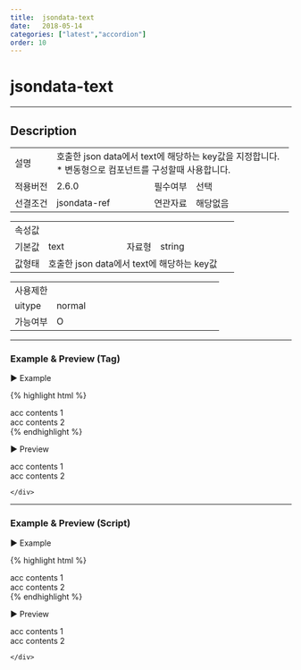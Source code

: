 ```yaml
---
title:  jsondata-text
date:   2018-05-14
categories: ["latest","accordion"]
order: 10
---
```


jsondata-text
===

---

## Description

<table style="width:100%">
    <colgroup>
        <col width="15%"/>
        <col width="35%"/>
        <col width="15%"/>
        <col width="35%"/>
    </colgroup>
    <tr>
        <td class="tdTitle">설명</td>
        <td colspan="3">
            호출한 json data에서 text에 해당하는 key값을 지정합니다.<br>
            * 변동형으로 컴포넌트를 구성할때 사용합니다.
        </td>
    </tr>
    <tr>
        <td class="tdTitle">적용버전</td>
        <td>2.6.0</td>
        <td class="tdTitle">필수여부</td>
        <td>선택</td>
    </tr>
    <tr>
        <td class="tdTitle">선결조건</td>
        <td>jsondata-ref</td>
        <td class="tdTitle">연관자료</td>
        <td>해당없음</td>
    </tr>
</table>
<table style="width:100%">
    <colgroup>
        <col width="15%"/>
        <col width="35%"/>
        <col width="15%"/>
        <col width="35%"/>
    </colgroup>
    <tr>
        <td class="tdTitle tdBg" colspan="4">속성값</td>
    </tr>
    <tr>
        <td class="tdTitle">기본값</td>
        <td>text</td>
        <td class="tdTitle">자료형</td>
        <td>string</td>
    </tr>
    <tr>
        <td class="tdTitle">값형태</td>
        <td colspan="3">호출한 json data에서 text에 해당하는 key값</td>
    </tr>
</table>
<table style="width:100%">
    <colgroup>
        <col width="20%"/>
        <col width="20%"/>
        <col width="20%"/>
        <col width="20%"/>
        <col width="20%"/>
    </colgroup>
    <tr>
        <td class="tdTitle tdBg" colspan="5">사용제한</td>
    </tr>
    <tr>
        <td>uitype</td>
        <td class="tdCenter">normal</td>
        <td></td>
        <td></td>
        <td></td>
    </tr>
    <tr>
        <td>가능여부</td>
        <td class="tdBlue tdCenter">O</td>
        <td></td>
        <td></td>
        <td></td>
    </tr>
</table>

---
### Example & Preview (Tag)

<sbux-tabs id="exTab1" name="exTab1" uitype="normal" title-target-id-array="exTab1_1" title-text-array="normal(변동형)" is-scrollable="false">
</sbux-tabs>
<div class="tab-content">
    <div id="exTab1_1">

▶ Example

{% highlight html %}
<script>
    var accJsonData=[
        { "id": "0", "pid": "-1", "order": "1", "targetid": "acc1_1", "textKey": "acc1_1" },
        { "id": "1", "pid": "-1", "order": "2", "targetid": "acc1_2", "textKey": "acc1_2" }
    ];
</script>
<sbux-accordion id="sbIdx1_1" name="sbTagNm1_1" uitype="normal" jsondata-ref="accJsonData" jsondata-text="textKey"></sbux-accordion>
<div id="acc1_1">
   acc contents 1
</div>
<div id="acc1_2">
   acc contents 2
</div>
{% endhighlight %}


<br>

▶ Preview 

<script>
    var accJsonData=[
        { "id": "0", "pid": "-1", "order": "1", "targetid": "acc1_1", "textKey": "acc1_1" },
        { "id": "1", "pid": "-1", "order": "2", "targetid": "acc1_2", "textKey": "acc1_2" }
    ];
</script>
<sbux-accordion id="sbIdx1_1" name="sbTagNm1_1" uitype="normal" jsondata-ref="accJsonData" jsondata-text="textKey"></sbux-accordion>
<div id="acc1_1">
   acc contents 1
</div>
<div id="acc1_2">
   acc contents 2
</div>

    </div>
</div>

---
### Example & Preview (Script)

<sbux-tabs id="exTab2" name="exTab2" uitype="normal" title-target-id-array="exTab2_1" title-text-array="normal(변동형)" is-scrollable="false">
</sbux-tabs>
<div class="tab-content">
    <div id="exTab2_1">

▶ Example

{% highlight html %}
<div id="sbArea2_1"></div>
<div id="acc2_1">
   acc contents 1
</div>
<div id="acc2_2">
   acc contents 2
</div>
<script>
    var accJsonData2=[
        { "id": "0", "pid": "-1", "order": "1", "targetid": "acc2_1", "textKey": "acc2_1" },
        { "id": "1", "pid": "-1", "order": "2", "targetid": "acc2_2", "textKey": "acc2_2" }
    ];
    $(document).ready(function(){
        $('#sbArea2_1').sbAccordion({
            name : 'sbScriptNm2_1',
            uitype : 'normal',
            jsondataRef : 'accJsonData2',
            jsondataText : 'textKey'
        });
    }); 
</script>
{% endhighlight %}

<br>

▶ Preview 

<div id="sbArea2_1"></div>
<div id="acc2_1">
   acc contents 1
</div>
<div id="acc2_2">
   acc contents 2
</div>
<script>
    var accJsonData2=[
        { "id": "0", "pid": "-1", "order": "1", "targetid": "acc2_1", "textKey": "acc2_1" },
        { "id": "1", "pid": "-1", "order": "2", "targetid": "acc2_2", "textKey": "acc2_2" }
    ];
    $(document).ready(function(){
        $('#sbArea2_1').sbAccordion({
            name : 'sbScriptNm2_1',
            uitype : 'normal',
            jsondataRef : 'accJsonData2',
            jsondataText : 'textKey'
        });
    }); 
</script>

    </div>
</div>